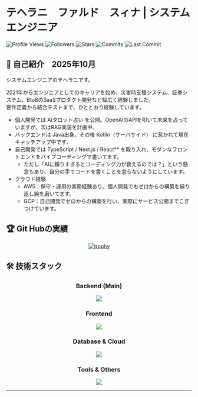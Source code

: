 # テヘラニ　ファルド　スィナ | システムエンジニア

![Profile Views](https://komarev.com/ghpvc/?username=Sina-TehraniFard&color=brightgreen&style=for-the-badge)
![Followers](https://img.shields.io/github/followers/Sina-TehraniFard?style=for-the-badge&logo=github)
![Stars](https://img.shields.io/github/stars/Sina-TehraniFard?style=for-the-badge&logo=github)
![Commits](https://img.shields.io/badge/dynamic/json?label=commits&query=%24.commit_count&url=https://api.github-star-counter.workers.dev/user/Sina-TehraniFard&style=for-the-badge&logo=git)
![Last Commit](https://img.shields.io/github/last-commit/Sina-TehraniFard/Sina-TehraniFard?style=for-the-badge&logo=git)

## 📃 自己紹介　2025年10月

システムエンジニアのテヘラニです。  

2021年からエンジニアとしてのキャリアを始め、災害時支援システム、証券システム、BtoBのSaaSプロダクト開発など幅広く経験しました。  
要件定義から結合テストまで、ひととおり経験しています。

- 個人開発では AIタロット占い を公開。OpenAIのAPIを叩いて未来を占っていますが、次はRAG実装を計画中。  
- バックエンドは Java出身。その後 Kotlin（サーバサイド） に惹かれて現在キャッチアップ中です、
- 自己開発では TypeScript / Next.js / React** を取り入れ、モダンなフロントエンドをバイブコーディングで書いてます。
    - ただし「AIに頼りすぎるとコーディング力が衰えるのでは？」という懸念もあり、自分の手でコードを書くことを怠らないようにしています。  
- クラウド経験
    - AWS：保守・運用の実務経験あり。個人開発でもゼロからの構築を繰り返し腕を磨いてます。
    - GCP：自己開発でゼロからの構築を行い、実際にサービス公開までこぎつけています。

## 🏆 Git Hubの実績
<div align="center">

[![trophy](https://github-profile-trophy.vercel.app/?username=Sina-TehraniFard&theme=tokyonight&row=1&column=6)](https://github.com/ryo-ma/github-profile-trophy)

</div>

## 🛠️ 技術スタック

<div align="center">

### Backend (Main)
<img src="https://skillicons.dev/icons?theme=dark&perline=8&i=java,kotlin,spring,ktor,python,php,nodejs" />

### Frontend
<img src="https://skillicons.dev/icons?theme=dark&perline=8&i=vue,vite,nextjs,react,js,ts,html,css" />

### Database & Cloud  
<img src="https://skillicons.dev/icons?theme=dark&perline=8&i=mysql,postgres,aws,gcp" />

### Tools & Others
<img src="https://skillicons.dev/icons?theme=dark&perline=8&i=github,docker,linux,vscode,eclipse,idea,postman,wordpress," />

</div>

---
